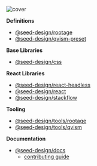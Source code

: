 ![cover](./cover.png)

**Definitions**

- [@seed-design/rootage](./packages/rootage)
- [@seed-design/qvism-preset](./packages/qvism-preset)

**Base Libraries**

- [@seed-design/css](./packages/css)

**React Libraries**

- [@seed-design/react-headless](./packages/react-headless)
- [@seed-design/react](./packages/react)
- [@seed-design/stackflow](./packages/stackflow)

**Tooling**

- [@seed-design/tools/rootage](./tools/rootage)
- [@seed-design/tools/qvism](./tools/qvism)

**Documentation**

- [@seed-design/docs](./docs)
  - [contributing guide](./docs/CONTRIBUTING.md)
